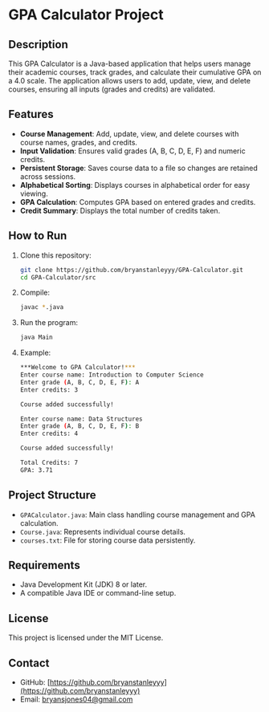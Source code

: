 # GPA Calculator Project

## Description
This GPA Calculator is a Java-based application that helps users manage their academic courses, track grades, and calculate their cumulative GPA on a 4.0 scale. The application allows users to add, update, view, and delete courses, ensuring all inputs (grades and credits) are validated.

## Features
- **Course Management**: Add, update, view, and delete courses with course names, grades, and credits.
- **Input Validation**: Ensures valid grades (A, B, C, D, E, F) and numeric credits.
- **Persistent Storage**: Saves course data to a file so changes are retained across sessions.
- **Alphabetical Sorting**: Displays courses in alphabetical order for easy viewing.
- **GPA Calculation**: Computes GPA based on entered grades and credits.
- **Credit Summary**: Displays the total number of credits taken.

## How to Run
1. Clone this repository:
   ```bash
   git clone https://github.com/bryanstanleyyy/GPA-Calculator.git
   cd GPA-Calculator/src
2. Compile:
   ```bash
   javac *.java
3. Run the program:
   ```bash
   java Main
4. Example:
   ```bash
   ***Welcome to GPA Calculator!***
   Enter course name: Introduction to Computer Science
   Enter grade (A, B, C, D, E, F): A
   Enter credits: 3

   Course added successfully!

   Enter course name: Data Structures
   Enter grade (A, B, C, D, E, F): B
   Enter credits: 4

   Course added successfully!

   Total Credits: 7
   GPA: 3.71

## Project Structure
- `GPACalculator.java`: Main class handling course management and GPA calculation.
- `Course.java`: Represents individual course details.
- `courses.txt`: File for storing course data persistently.

## Requirements
- Java Development Kit (JDK) 8 or later.
- A compatible Java IDE or command-line setup.

## License
This project is licensed under the MIT License.

## Contact
- GitHub: [https://github.com/bryanstanleyyy](https://github.com/bryanstanleyyy)
- Email: bryansjones04@gmail.com
